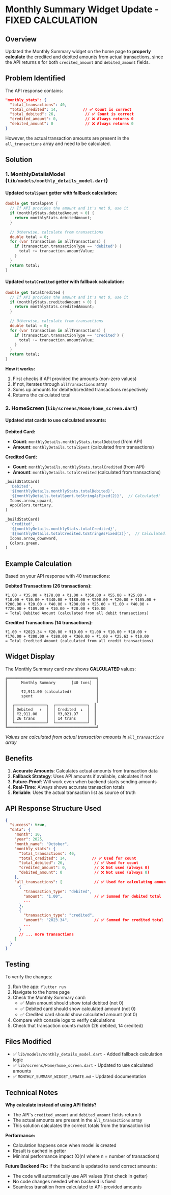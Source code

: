 # Monthly Summary Widget Update - FIXED CALCULATION

## Overview
Updated the Monthly Summary widget on the home page to **properly calculate** the credited and debited amounts from actual transactions, since the API returns `0` for both `credited_amount` and `debited_amount` fields.

## Problem Identified
The API response contains:
```json
"monthly_stats": {
  "total_transactions": 40,
  "total_credited": 14,           // ✅ Count is correct
  "total_debited": 26,             // ✅ Count is correct
  "credited_amount": 0,            // ❌ Always returns 0
  "debited_amount": 0              // ❌ Always returns 0
}
```

However, the actual transaction amounts are present in the `all_transactions` array and need to be calculated.

## Solution

### 1. **MonthlyDetailsModel** (`lib/models/monthly_details_model.dart`)

#### Updated `totalSpent` getter with fallback calculation:
```dart
double get totalSpent {
  // If API provides the amount and it's not 0, use it
  if (monthlyStats.debitedAmount > 0) {
    return monthlyStats.debitedAmount;
  }
  
  // Otherwise, calculate from transactions
  double total = 0;
  for (var transaction in allTransactions) {
    if (transaction.transactionType == 'debited') {
      total += transaction.amountValue;
    }
  }
  return total;
}
```

#### Updated `totalCredited` getter with fallback calculation:
```dart
double get totalCredited {
  // If API provides the amount and it's not 0, use it
  if (monthlyStats.creditedAmount > 0) {
    return monthlyStats.creditedAmount;
  }
  
  // Otherwise, calculate from transactions
  double total = 0;
  for (var transaction in allTransactions) {
    if (transaction.transactionType == 'credited') {
      total += transaction.amountValue;
    }
  }
  return total;
}
```

**How it works:**
1. First checks if API provided the amounts (non-zero values)
2. If not, iterates through `allTransactions` array
3. Sums up amounts for debited/credited transactions respectively
4. Returns the calculated total

### 2. **HomeScreen** (`lib/screens/Home/home_screen.dart`)

#### Updated stat cards to use calculated amounts:

**Debited Card:**
- **Count**: `monthlyDetails.monthlyStats.totalDebited` (from API)
- **Amount**: `monthlyDetails.totalSpent` (calculated from transactions)

**Credited Card:**
- **Count**: `monthlyDetails.monthlyStats.totalCredited` (from API)
- **Amount**: `monthlyDetails.totalCredited` (calculated from transactions)

```dart
_buildStatCard(
  'Debited',
  '${monthlyDetails.monthlyStats.totalDebited}',
  '${monthlyDetails.totalSpent.toStringAsFixed(2)}',  // Calculated!
  Icons.arrow_upward,
  AppColors.tertiary,
)

_buildStatCard(
  'Credited',
  '${monthlyDetails.monthlyStats.totalCredited}',
  '${monthlyDetails.totalCredited.toStringAsFixed(2)}',  // Calculated!
  Icons.arrow_downward,
  Colors.green,
)
```

## Example Calculation

Based on your API response with 40 transactions:

**Debited Transactions (26 transactions):**
```
₹1.00 + ₹35.00 + ₹178.00 + ₹1.00 + ₹350.00 + ₹55.00 + ₹25.00 + 
₹10.00 + ₹10.00 + ₹340.00 + ₹180.00 + ₹200.00 + ₹20.00 + ₹105.00 + 
₹200.00 + ₹20.00 + ₹40.00 + ₹200.00 + ₹25.00 + ₹1.00 + ₹40.00 + 
₹720.00 + ₹109.00 + ₹10.00 + ₹20.00 + ₹10.00
= Total Debited Amount (calculated from all debit transactions)
```

**Credited Transactions (14 transactions):**
```
₹1.00 + ₹2023.34 + ₹20.00 + ₹10.00 + ₹1.00 + ₹10.00 + ₹10.00 + 
₹170.00 + ₹200.00 + ₹180.00 + ₹360.00 + ₹1.00 + ₹25.63 + ₹10.00
= Total Credited Amount (calculated from all credit transactions)
```

## Widget Display

The Monthly Summary card now shows **CALCULATED** values:

```
╔═══════════════════════════════════════╗
║      Monthly Summary       [40 txns]  ║
║                                       ║
║      ₹2,911.00 (calculated)           ║
║      spent                            ║
║                                       ║
║  ┌──────────────┐  ┌──────────────┐  ║
║  │ Debited   ↑  │  │ Credited  ↓  │  ║
║  │ ₹2,911.00    │  │ ₹3,021.97    │  ║
║  │ 26 trans     │  │ 14 trans     │  ║
║  └──────────────┘  └──────────────┘  ║
╚═══════════════════════════════════════╝
```
*Values are calculated from actual transaction amounts in `all_transactions` array*

## Benefits

1. **Accurate Amounts**: Calculates actual amounts from transaction data
2. **Fallback Strategy**: Uses API amounts if available, calculates if not
3. **Future-Proof**: Will work even when backend starts sending amounts
4. **Real-Time**: Always shows accurate transaction totals
5. **Reliable**: Uses the actual transaction list as source of truth

## API Response Structure Used

```json
{
  "success": true,
  "data": {
    "month": 10,
    "year": 2025,
    "month_name": "October",
    "monthly_stats": {
      "total_transactions": 40,
      "total_credited": 14,           // ✅ Used for count
      "total_debited": 26,             // ✅ Used for count
      "credited_amount": 0,            // ❌ Not used (always 0)
      "debited_amount": 0              // ❌ Not used (always 0)
    },
    "all_transactions": [              // ✅ Used for calculating amounts
      {
        "transaction_type": "debited",
        "amount": "1.00",              // ✅ Summed for debited total
        ...
      },
      {
        "transaction_type": "credited",
        "amount": "2023.34",           // ✅ Summed for credited total
        ...
      }
      // ... more transactions
    ]
  }
}
```

## Testing

To verify the changes:
1. Run the app: `flutter run`
2. Navigate to the home page
3. Check the Monthly Summary card:
   - ✅ Main amount should show total debited (not 0)
   - ✅ Debited card should show calculated amount (not 0)
   - ✅ Credited card should show calculated amount (not 0)
4. Compare with console logs to verify calculations
5. Check that transaction counts match (26 debited, 14 credited)

## Files Modified

- ✅ `lib/models/monthly_details_model.dart` - Added fallback calculation logic
- ✅ `lib/screens/Home/home_screen.dart` - Updated to use calculated amounts
- ✅ `MONTHLY_SUMMARY_WIDGET_UPDATE.md` - Updated documentation

## Technical Notes

**Why calculate instead of using API fields?**
- The API's `credited_amount` and `debited_amount` fields return `0`
- The actual amounts are present in the `all_transactions` array
- This solution calculates the correct totals from the transaction list

**Performance:**
- Calculation happens once when model is created
- Result is cached in getter
- Minimal performance impact (O(n) where n = number of transactions)

**Future Backend Fix:**
If the backend is updated to send correct amounts:
- The code will automatically use API values (first check in getter)
- No code changes needed when backend is fixed
- Seamless transition from calculated to API-provided amounts

